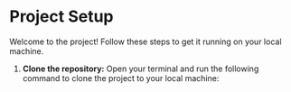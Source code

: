 # Project Setup

Welcome to the project! Follow these steps to get it running on your local machine.

1.  **Clone the repository:** Open your terminal and run the following command to clone the project to your local machine:

